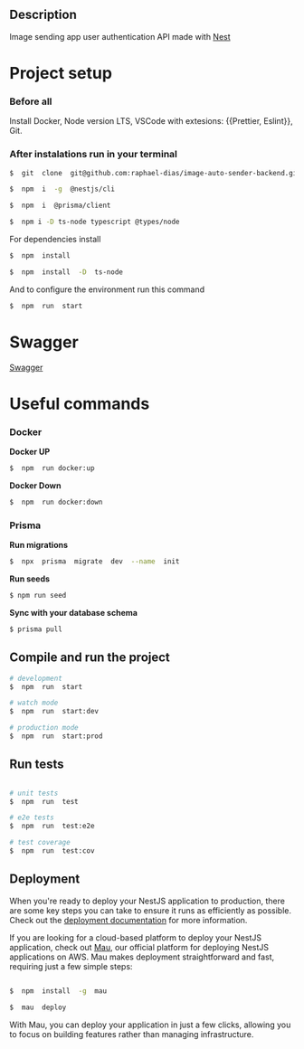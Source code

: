 ## Description

Image sending app user authentication API made with [Nest](https://github.com/nestjs/nest) 

 

# Project setup
### Before all
Install Docker,
Node version LTS,
VSCode with extesions: {{Prettier, Eslint}},
Git.

### After instalations run in your terminal

```bash
$  git  clone  git@github.com:raphael-dias/image-auto-sender-backend.git

$  npm  i  -g  @nestjs/cli

$  npm  i  @prisma/client

$  npm i -D ts-node typescript @types/node
```
For dependencies install
```bash
$  npm  install  
```
```bash
$  npm  install  -D  ts-node
```
And to configure the environment run this command
```bash
$  npm  run  start
```

# Swagger

[Swagger](http://localhost:3000/api) 

# Useful commands

### Docker 

**Docker UP**
```bash
$  npm  run docker:up
```
**Docker Down**
```bash
$  npm  run docker:down
```
### Prisma
**Run migrations**
```bash
$  npx  prisma  migrate  dev  --name  init
```
**Run seeds**
```bash
$ npm run seed
```
**Sync with your database schema**
```bash
$ prisma pull
```

## Compile and run the project
```bash
# development
$  npm  run  start

# watch mode
$  npm  run  start:dev

# production mode
$  npm  run  start:prod

```
## Run tests
```bash

# unit tests
$  npm  run  test

# e2e tests
$  npm  run  test:e2e

# test coverage
$  npm  run  test:cov

```
## Deployment
When you're ready to deploy your NestJS application to production, there are some key steps you can take to ensure it runs as efficiently as possible. Check out the [deployment documentation](https://docs.nestjs.com/deployment) for more information.

If you are looking for a cloud-based platform to deploy your NestJS application, check out [Mau](https://mau.nestjs.com), our official platform for deploying NestJS applications on AWS. Mau makes deployment straightforward and fast, requiring just a few simple steps:

```bash

$  npm  install  -g  mau

$  mau  deploy

```

With Mau, you can deploy your application in just a few clicks, allowing you to focus on building features rather than managing infrastructure.
